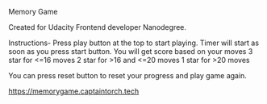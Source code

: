 Memory Game 

Created for Udacity Frontend developer Nanodegree.

Instructions- 
Press play button at the top to start playing.
Timer will start as soon as you press start button.
You will get score based on your moves
  3 star for <=16 moves
  2 star for >16 and <=20 moves
  1 star for >20 moves

You can press reset button to reset your progress and play game again.

https://memorygame.captaintorch.tech
